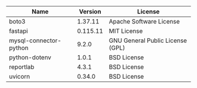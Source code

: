 | Name                   | Version     | License                                                 |
|------------------------|-------------|---------------------------------------------------------|
| boto3                  | 1.37.11     | Apache Software License                                 |
| fastapi                | 0.115.11    | MIT License                                             |
| mysql-connector-python | 9.2.0       | GNU General Public License (GPL)                        |
| python-dotenv          | 1.0.1       | BSD License                                             |
| reportlab              | 4.3.1       | BSD License                                             |
| uvicorn                | 0.34.0      | BSD License                                             |
